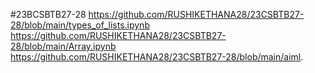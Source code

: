 #23BCSBTB27-28
https://github.com/RUSHIKETHANA28/23CSBTB27-28/blob/main/types_of_lists.ipynb
https://github.com/RUSHIKETHANA28/23CSBTB27-28/blob/main/Array.ipynb
https://github.com/RUSHIKETHANA28/23CSBTB27-28/blob/main/aiml.
